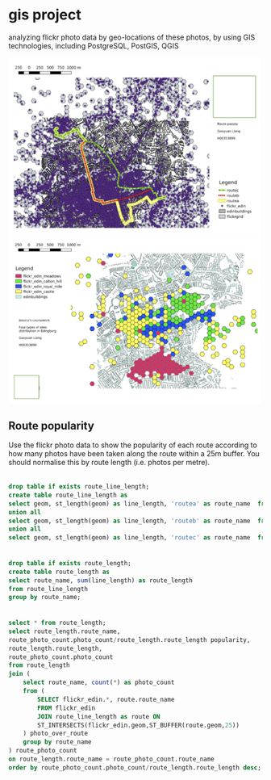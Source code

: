 # gis project

analyzing flickr photo data by geo-locations of these photos, by using GIS technologies, including PostgreSQL, PostGIS, QGIS

<img src="WX20201128-224809@2x.png" width="500">


<img src="WX20201128-224819@2x.png" width="500">

## Route popularity

Use the flickr photo data to show the popularity of each route according to how many photos have been taken 
along the route within a 25m buffer. You should normalise this by route length (i.e. photos per metre).

```sql

drop table if exists route_line_length;
create table route_line_length as 
select geom, st_length(geom) as line_length, 'routea' as route_name  from routea 
union all 
select geom, st_length(geom) as line_length, 'routeb' as route_name  from routeb
union all 
select geom, st_length(geom) as line_length, 'routec' as route_name  from routec;


drop table if exists route_length;
create table route_length as 
select route_name, sum(line_length) as route_length
from route_line_length
group by route_name;


select * from route_length;
select route_length.route_name, 
route_photo_count.photo_count/route_length.route_length popularity,
route_length.route_length, 
route_photo_count.photo_count
from route_length
join (
	select route_name, count(*) as photo_count
	from (
		SELECT flickr_edin.*, route.route_name
		FROM flickr_edin 
		JOIN route_line_length as route ON 
		ST_INTERSECTS(flickr_edin.geom,ST_BUFFER(route.geom,25))
	) photo_over_route
	group by route_name
) route_photo_count
on route_length.route_name = route_photo_count.route_name
order by route_photo_count.photo_count/route_length.route_length desc;
```
